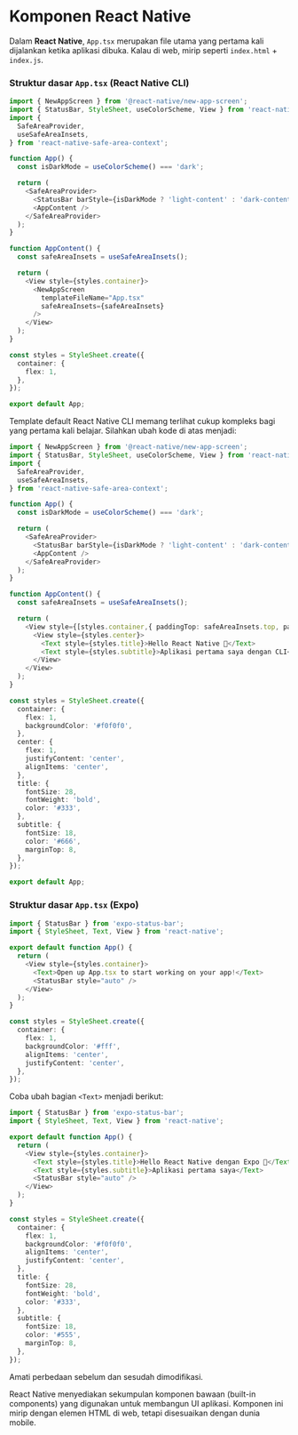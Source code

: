 # Komponen React Native
Dalam **React Native**, `App.tsx` merupakan file utama yang pertama kali dijalankan ketika aplikasi dibuka. Kalau di web, mirip seperti `index.html` + `index.js`.

### Struktur dasar `App.tsx` (React Native CLI)

```ts
import { NewAppScreen } from '@react-native/new-app-screen';
import { StatusBar, StyleSheet, useColorScheme, View } from 'react-native';
import {
  SafeAreaProvider,
  useSafeAreaInsets,
} from 'react-native-safe-area-context';

function App() {
  const isDarkMode = useColorScheme() === 'dark';

  return (
    <SafeAreaProvider>
      <StatusBar barStyle={isDarkMode ? 'light-content' : 'dark-content'} />
      <AppContent />
    </SafeAreaProvider>
  );
}

function AppContent() {
  const safeAreaInsets = useSafeAreaInsets();

  return (
    <View style={styles.container}>
      <NewAppScreen
        templateFileName="App.tsx"
        safeAreaInsets={safeAreaInsets}
      />
    </View>
  );
}

const styles = StyleSheet.create({
  container: {
    flex: 1,
  },
});

export default App;
```

Template default React Native CLI memang terlihat cukup kompleks bagi yang pertama kali belajar. Silahkan ubah kode di atas menjadi:
```ts
import { NewAppScreen } from '@react-native/new-app-screen';
import { StatusBar, StyleSheet, useColorScheme, View } from 'react-native';
import {
  SafeAreaProvider,
  useSafeAreaInsets,
} from 'react-native-safe-area-context';

function App() {
  const isDarkMode = useColorScheme() === 'dark';

  return (
    <SafeAreaProvider>
      <StatusBar barStyle={isDarkMode ? 'light-content' : 'dark-content'} />
      <AppContent />
    </SafeAreaProvider>
  );
}

function AppContent() {
  const safeAreaInsets = useSafeAreaInsets();

  return (
    <View style={[styles.container,{ paddingTop: safeAreaInsets.top, paddingBottom: safeAreaInsets.bottom }]}>
      <View style={styles.center}>
        <Text style={styles.title}>Hello React Native 🚀</Text>
        <Text style={styles.subtitle}>Aplikasi pertama saya dengan CLI</Text>
      </View>
    </View>
  );
}

const styles = StyleSheet.create({
  container: {
    flex: 1,
    backgroundColor: '#f0f0f0',
  },
  center: {
    flex: 1,
    justifyContent: 'center',
    alignItems: 'center',
  },
  title: {
    fontSize: 28,
    fontWeight: 'bold',
    color: '#333',
  },
  subtitle: {
    fontSize: 18,
    color: '#666',
    marginTop: 8,
  },
});

export default App;
```

### Struktur dasar `App.tsx` (Expo)
```ts
import { StatusBar } from 'expo-status-bar';
import { StyleSheet, Text, View } from 'react-native';

export default function App() {
  return (
    <View style={styles.container}>
      <Text>Open up App.tsx to start working on your app!</Text>
      <StatusBar style="auto" />
    </View>
  );
}

const styles = StyleSheet.create({
  container: {
    flex: 1,
    backgroundColor: '#fff',
    alignItems: 'center',
    justifyContent: 'center',
  },
});
```

Coba ubah bagian `<Text>` menjadi berikut:
```ts
import { StatusBar } from 'expo-status-bar';
import { StyleSheet, Text, View } from 'react-native';

export default function App() {
  return (
    <View style={styles.container}>
      <Text style={styles.title}>Hello React Native dengan Expo 🚀</Text>
      <Text style={styles.subtitle}>Aplikasi pertama saya</Text>
      <StatusBar style="auto" />
    </View>
  );
}

const styles = StyleSheet.create({
  container: {
    flex: 1,
    backgroundColor: '#f0f0f0',
    alignItems: 'center',
    justifyContent: 'center',
  },
  title: {
    fontSize: 28,
    fontWeight: 'bold',
    color: '#333',
  },
  subtitle: {
    fontSize: 18,
    color: '#555',
    marginTop: 8,
  },
});
```
Amati perbedaan sebelum dan sesudah dimodifikasi.

React Native menyediakan sekumpulan komponen bawaan (built-in components) yang digunakan untuk membangun UI aplikasi. Komponen ini mirip dengan elemen HTML di web, tetapi disesuaikan dengan dunia mobile.


